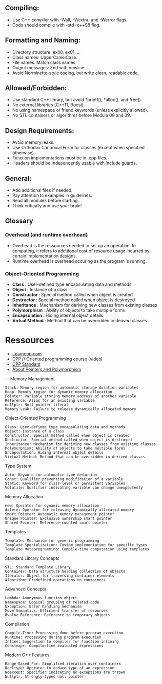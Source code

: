 ## Compiling:

- Use C++ compiler with -Wall, -Wextra, and -Werror flags.
- Code should compile with -std=c++98 flag.

## Formatting and Naming:

- Directory structure: ex00, ex01, ...
- Class names: UpperCamelCase.
- File names: Match class names.
- Output messages: End with newline.
- Avoid Norminette-style coding, but write clean, readable code.

## Allowed/Forbidden:

- Use standard C++ library, but avoid *printf(), *alloc(), and free().
- No external libraries (C++11, Boost).
- No using namespace or friend keywords (unless explicitly allowed).
- No STL containers or algorithms before Module 08 and 09.

## Design Requirements:

- Avoid memory leaks.
- Use Orthodox Canonical Form for classes (except when specified otherwise).
- Function implementations must be in .cpp files.
- Headers should be independently usable with include guards.

## General:

- Add additional files if needed.
- Pay attention to examples in guidelines.
- Read all modules before starting.
- Think critically and use your brain!

## Glossary
### Overhead (and runtime overhead)
- Overhead is the ressources needed to set up an operation. In computing, it refers to additional cost of resource usage incurred by certain implementation designs.
- Runtime overhead is overhead occuring as the program is running.

### Object-Oriented Programming

- **Class** : User-defined type encapsulating data and methods
- **Object** : Instance of a class
- **Constructor** : Special method called when object is created
- **Destructor** : Special method called when object is destroyed
- **Inheritance** : Mechanism for deriving new classes from existing classes
- **Polymorphism** : Ability of objects to take multiple forms
- **Encapsulation** : Hiding internal object details
- **Virtual Method** : Method that can be overridden in derived classes


# Ressources
- [Learncpp.com](https://www.learncpp.com/)
- [CPP // Oriented programming course](https://www.youtube.com/watch?v=iVLQeWbgbXs&list=PL43pGnjiVwgTJg7uz8KUGdXRdGKE0W_jN) (video)
- [CPP Standard](https://isocpp.org/)
- [About Pointers and Polymorphism](https://stungeye.github.io/Programming-1-Notes/docs/11-pointers/05-pointers-and-polymorphism.html)

--
Memory Management

    Stack: Memory region for automatic storage duration variables
    Heap: Memory region for dynamic memory allocation
    Pointer: Variable storing memory address of another variable
    Reference: Alias for an existing variable
    nullptr: Null pointer literal
    Memory Leak: Failure to release dynamically allocated memory

Object-Oriented Programming

    Class: User-defined type encapsulating data and methods
    Object: Instance of a class
    Constructor: Special method called when object is created
    Destructor: Special method called when object is destroyed
    Inheritance: Mechanism for deriving new classes from existing classes
    Polymorphism: Ability of objects to take multiple forms
    Encapsulation: Hiding internal object details
    Virtual Method: Method that can be overridden in derived classes

Type System

    Auto: Keyword for automatic type deduction
    Const: Qualifier preventing modification of a variable
    Static: Keyword for class-level or persistent variables
    Volatile: Qualifier indicating variable can change unexpectedly

Memory Allocation

    new: Operator for dynamic memory allocation
    delete: Operator for releasing dynamically allocated memory
    Smart Pointer: Automatic memory management pointer
    Unique Pointer: Exclusive ownership smart pointer
    Shared Pointer: Reference-counted smart pointer

Templates

    Template: Mechanism for generic programming
    Template Specialization: Custom implementation for specific types
    Template Metaprogramming: Compile-time computation using templates

Standard Library Concepts

    STL: Standard Template Library
    Container: Data structure holding collection of objects
    Iterator: Object for traversing container elements
    Algorithm: Predefined operations on containers

Advanced Concepts

    Lambda: Anonymous function object
    Namespace: Logical grouping of related code
    Exception: Error handling mechanism
    Move Semantics: Efficient transfer of resources
    Rvalue Reference: Reference to temporary objects

Compilation

    Compile-Time: Processing done before program execution
    Runtime: Processing during program execution
    Inline: Suggestion to compiler for function inlining
    Constexpr: Compile-time evaluated expressions

Modern C++ Features

    Range-Based For: Simplified iteration over containers
    Decltype: Operator to deduce type of an expression
    Noexcept: Specifier indicating no exceptions are thrown
    Nullptr: Strongly-typed null pointer
